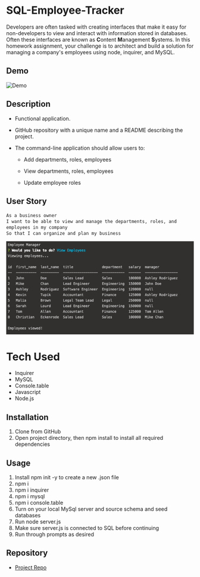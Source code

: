 # SQL-Employee-Tracker

Developers are often tasked with creating interfaces that make it easy for non-developers to view and interact with information stored in databases. Often these interfaces are known as **C**ontent **M**anagement **S**ystems. In this homework assignment, your challenge is to architect and build a solution for managing a company's employees using node, inquirer, and MySQL.

## Demo 

![Demo](./assets/demo.gif)

## Description
* Functional application.

* GitHub repository with a unique name and a README describing the project.

* The command-line application should allow users to:

  * Add departments, roles, employees

  * View departments, roles, employees

  * Update employee roles

## User Story
```
As a business owner
I want to be able to view and manage the departments, roles, and employees in my company
So that I can organize and plan my business

```
![Sample Use Case](./assets/sampleDB.png)

# Tech Used
- Inquirer
- MySQL
- Console.table
- Javascript
- Node.js

## Installation
1. Clone from GitHub
2. Open project directory, then npm install to install all required dependencies 

## Usage
1. Install npm init -y to create a new .json file
2. npm i
3. npm i inquirer
4. npm i mysql
5. npm i console.table
6. Turn on your local MySql server and source schema and seed databases
7. Run node server.js
8. Make sure server.js is connected to SQL before continuing
9. Run through prompts as desired 

## Repository

  - [Project Repo](https://github.com/saumilkt/SQL-Employee-Tracker)

